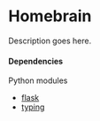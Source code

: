 # Homebrain

Description goes here.

#### Dependencies

Python modules

- [flask](http://pypi.python.org/pypi/Flask/)
- [typing](http://pypi.python.org/pypi/typing/)
